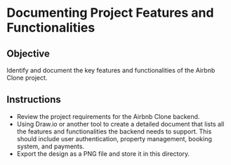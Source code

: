 # Documenting Project Features and Functionalities

## Objective
Identify and document the key features and functionalities of the Airbnb Clone project.

## Instructions

* Review the project requirements for the Airbnb Clone backend.
* Using Draw.io or another tool to create a detailed document that lists all the features and functionalities the backend needs to support. This should include user authentication, property management, booking system, and payments.
* Export the design as a PNG file and store it in this directory.
